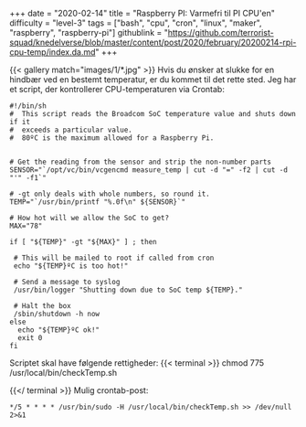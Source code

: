 +++
date = "2020-02-14"
title = "Raspberry PI: Varmefri til PI CPU'en"
difficulty = "level-3"
tags = ["bash", "cpu", "cron", "linux", "maker", "raspberry", "raspberry-pi"]
githublink = "https://github.com/terrorist-squad/knedelverse/blob/master/content/post/2020/february/20200214-rpi-cpu-temp/index.da.md"
+++

{{< gallery match="images/1/*.jpg" >}}
Hvis du ønsker at slukke for en hindbær ved en bestemt temperatur, er du kommet til det rette sted. Jeg har et script, der kontrollerer CPU-temperaturen via Crontab:
```
#!/bin/sh
#  This script reads the Broadcom SoC temperature value and shuts down if it
#  exceeds a particular value.
#  80ºC is the maximum allowed for a Raspberry Pi.


# Get the reading from the sensor and strip the non-number parts
SENSOR="`/opt/vc/bin/vcgencmd measure_temp | cut -d "=" -f2 | cut -d "'" -f1`"

# -gt only deals with whole numbers, so round it.
TEMP="`/usr/bin/printf "%.0f\n" ${SENSOR}`"

# How hot will we allow the SoC to get?
MAX="78"

if [ "${TEMP}" -gt "${MAX}" ] ; then

 # This will be mailed to root if called from cron
 echo "${TEMP}ºC is too hot!"

 # Send a message to syslog
 /usr/bin/logger "Shutting down due to SoC temp ${TEMP}."

 # Halt the box
 /sbin/shutdown -h now
else
  echo "${TEMP}ºC ok!"
  exit 0
fi

```
Scriptet skal have følgende rettigheder:
{{< terminal >}}
chmod 775 /usr/local/bin/checkTemp.sh

{{</ terminal >}}
Mulig crontab-post:
```
*/5 * * * * /usr/bin/sudo -H /usr/local/bin/checkTemp.sh >> /dev/null 2>&1

```
